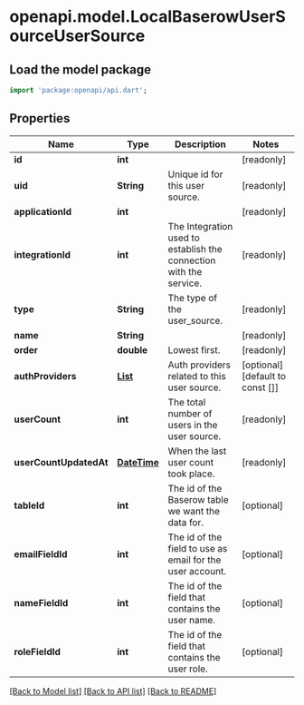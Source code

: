 # openapi.model.LocalBaserowUserSourceUserSource

## Load the model package
```dart
import 'package:openapi/api.dart';
```

## Properties
Name | Type | Description | Notes
------------ | ------------- | ------------- | -------------
**id** | **int** |  | [readonly] 
**uid** | **String** | Unique id for this user source. | [readonly] 
**applicationId** | **int** |  | [readonly] 
**integrationId** | **int** | The Integration used to establish the connection with the service. | [readonly] 
**type** | **String** | The type of the user_source. | [readonly] 
**name** | **String** |  | [readonly] 
**order** | **double** | Lowest first. | [readonly] 
**authProviders** | [**List<AppAuthProviderAppAuthProvider>**](AppAuthProviderAppAuthProvider.md) | Auth providers related to this user source. | [optional] [default to const []]
**userCount** | **int** | The total number of users in the user source. | [readonly] 
**userCountUpdatedAt** | [**DateTime**](DateTime.md) | When the last user count took place. | [readonly] 
**tableId** | **int** | The id of the Baserow table we want the data for. | [optional] 
**emailFieldId** | **int** | The id of the field to use as email for the user account. | [optional] 
**nameFieldId** | **int** | The id of the field that contains the user name. | [optional] 
**roleFieldId** | **int** | The id of the field that contains the user role. | [optional] 

[[Back to Model list]](../README.md#documentation-for-models) [[Back to API list]](../README.md#documentation-for-api-endpoints) [[Back to README]](../README.md)


